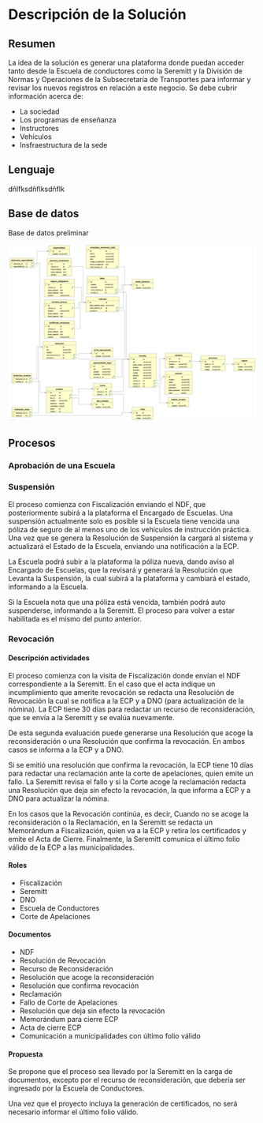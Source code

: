 # Descripción de la Solución

## Resumen

La idea de la solución es generar una plataforma donde puedan acceder tanto desde la Escuela de conductores como la Seremitt y la División de Normas y Operaciones de la Subsecretaría de Transportes para informar y revisar los nuevos registros en relación a este negocio. Se debe cubrir información acerca de:

* La sociedad
* Los programas de enseñanza
* Instructores
* Vehículos
* Insfraestructura de la sede

## Lenguaje

dñlfksdñflksdñflk

## Base de datos

Base de datos preliminar 

![](.gitbook/assets/imagen1.jpg)

## Procesos

### Aprobación de una Escuela 

### Suspensión

El proceso comienza con Fiscalización enviando el NDF, que posteriormente subirá a la plataforma el Encargado de Escuelas.  Una suspensión actualmente solo es posible si la Escuela tiene vencida una póliza de seguro de al menos uno de los vehículos de instrucción práctica. Una vez que se genera la Resolución de Suspensión la cargará al sistema y actualizará el Estado de la Escuela, enviando una notificación a la ECP.

La Escuela podrá subir a la plataforma la póliza nueva, dando aviso al Encargado de Escuelas, que la revisará y generará la Resolución que Levanta la Suspensión, la cual subirá a la plataforma y cambiará el estado, informando a la Escuela.

Si la Escuela nota que una póliza está vencida, también podrá auto suspenderse, informando a la Seremitt. El proceso para volver a estar habilitada es el mismo del punto anterior.

### Revocación

#### Descripción actividades

El proceso comienza con la visita de Fiscalización donde envían el NDF correspondiente a la Seremitt. En el caso que el acta indique un incumplimiento que amerite revocación se redacta una Resolución de Revocación la cual se notifica a la ECP y a DNO \(para actualización de la nómina\). La ECP tiene 30 días para redactar un recurso de reconsideración, que se envía a la Seremitt y se evalúa nuevamente.

De esta segunda evaluación puede generarse una Resolución que acoge la reconsideración o una Resolución que confirma la revocación. En ambos casos se informa a la ECP y a DNO.

Si se emitió una resolución que confirma la revocación, la ECP tiene 10 días para redactar una reclamación ante la corte de apelaciones, quien emite un fallo. La Seremitt revisa el fallo y si la Corte acoge la reclamación redacta una Resolución que deja sin efecto la revocación, la que informa a ECP y a DNO para actualizar la nómina.

En los casos que la Revocación continúa, es decir, Cuando no se acoge la reconsideración o la Reclamación, en la Seremitt se redacta un Memorándum a Fiscalización, quien va a la ECP y retira los certificados y emite el Acta de Cierre. Finalmente, la Seremitt comunica el último folio válido de la ECP a las municipalidades.

#### Roles

* Fiscalización
* Seremitt
* DNO
* Escuela de Conductores
* Corte de Apelaciones

#### Documentos

* NDF
* Resolución de Revocación
* Recurso de Reconsideración
* Resolución que acoge la reconsideración
* Resolución que confirma revocación
* Reclamación
* Fallo de Corte de Apelaciones
* Resolución que deja sin efecto la revocación
* Memorándum para cierre ECP
* Acta de cierre ECP
* Comunicación a municipalidades con último folio válido

#### Propuesta

Se propone que el proceso sea llevado por la Seremitt en la carga de documentos, excepto por el recurso de reconsideración, que debería ser ingresado por la Escuela de Conductores.

Una vez que el proyecto incluya la generación de certificados, no será necesario informar el último folio válido.

